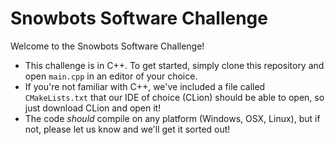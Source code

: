 # Snowbots Software Challenge

Welcome to the Snowbots Software Challenge! 

- This challenge is in C++. To get started, simply clone this repository and open `main.cpp` in an editor of your choice. 
- If you're not familiar with C++, we've included a file called `CMakeLists.txt` that our IDE of choice (CLion) should be able to open, so just download CLion and open it!
- The code _should_ compile on any platform (Windows, OSX, Linux), but if not, please let us know and we'll get it sorted out!
